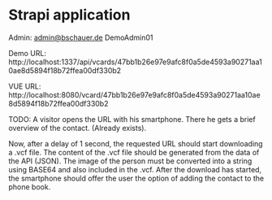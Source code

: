 # Strapi application

Admin:
admin@bschauer.de
DemoAdmin01

Demo URL:
http://localhost:1337/api/vcards/47bb1b26e97e9afc8f0a5de4593a90271aa10ae8d5894f18b72ffea00df330b2

VUE URL:
http://localhost:8080/vcard/47bb1b26e97e9afc8f0a5de4593a90271aa10ae8d5894f18b72ffea00df330b2

TODO:
A visitor opens the URL with his smartphone. There he gets a brief overview of the contact. (Already exists).

Now, after a delay of 1 second, the requested URL should start downloading a .vcf file. The content of the .vcf file should be generated from the data of the API (JSON). The image of the person must be converted into a string using BASE64 and also included in the .vcf.
After the download has started, the smartphone should offer the user the option of adding the contact to the phone book.
